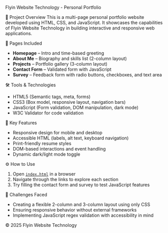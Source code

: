 Flyin Website Technology - Personal Portfolio

 🚀 Project Overview
This is a multi-page personal portfolio website developed using HTML, CSS, and JavaScript. It showcases the capabilities of Flyin Website Technology in building interactive and responsive web applications.

 📁 Pages Included
- **Homepage** – Intro and time-based greeting
- **About Me** – Biography and skills list (2-column layout)
- **Projects** – Portfolio gallery (3-column layout)
- **Contact Form** – Validated form with JavaScript
- **Survey** – Feedback form with radio buttons, checkboxes, and text area

 🛠️ Tools & Technologies
- HTML5 (Semantic tags, meta, forms)
- CSS3 (Box model, responsive layout, navigation bars)
- JavaScript (Form validation, DOM manipulation, dark mode)
- W3C Validator for code validation

 🔑 Key Features
- Responsive design for mobile and desktop
- Accessible HTML (labels, alt text, keyboard navigation)
- Print-friendly resume styles
- DOM-based interactions and event handling
- Dynamic dark/light mode toggle

 ⚙️ How to Use
1. Open [`index.html`](https://flyini.github.io/flyin-repository/) in a browser
2. Navigate through the links to explore each section
3. Try filling the contact form and survey to test JavaScript features

 🧩 Challenges Faced
- Creating a flexible 2-column and 3-column layout using only CSS
- Ensuring responsive behavior without external frameworks
- Implementing JavaScript regex validation with accessibility in mind



© 2025 Flyin Website Technology
